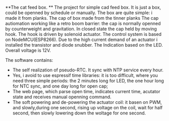 **The cat feed box. **
The project for simple cad feed box.
It is just a box, could be openned by schedule or manually.
The box are quite simple: i made it from planks. The cap of box made from the tinner planks
The cap autiomation working like a retro boom barrier: the cap is normally openned by counterweight and gravitation.
In closed state the cap held by moving hook. The hook is driven by solenoid actuator.
The control system is based on NodeMCU(ESP8266). Due to the high current demand of an actuator i installed the transistor and diode snubber.
The Indication based on the LED. Overall voltage is 12V.

The software contains:
 - The self realization of pseudo-RTC. It sync with NTP service every hour.
 - Yes, i avoid to use espressif time libraries: it is too difficult, where you need three simple periods: the 2 minutes long for LED, the one hour long for NTC sync, and one day long for open cap;
 - The web page, which parse open time, indicates current time, acutator state and receives manual openning command.
 - The soft powering and de-powering the actuator coil: it basen on PWM, and slowly,during one second, rising up voltage on the coil, wait for half second, then slowly lowering down the woltage for one second.

